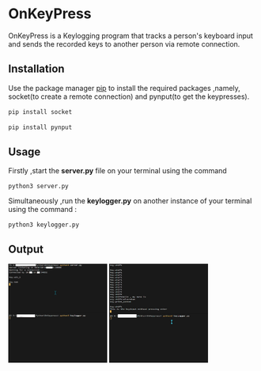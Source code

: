 # OnKeyPress

OnKeyPress is a Keylogging program that tracks a person's keyboard input and sends the recorded keys to another person via remote connection.

## Installation

Use the package manager [pip](https://pip.pypa.io/en/stable/) to install the required packages ,namely, socket(to create a remote connection) and pynput(to get the keypresses).

```bash
pip install socket
```
```bash
pip install pynput
```

## Usage
Firstly ,start the **server.py** file on your terminal using the command 
```
python3 server.py
```
Simultaneously ,run the **keylogger.py** on another instance of your terminal using the command :
```
python3 keylogger.py
```
## Output

<img src="https://github.com/CosmosElement77/KeyLogger/blob/c1fda6cdf8c5d855ddfcdc42904ecce65a80cbb6/first.png" width="200" height="200">
<img src="https://github.com/CosmosElement77/KeyLogger/blob/c1fda6cdf8c5d855ddfcdc42904ecce65a80cbb6/second.png" width="200" height="200">







